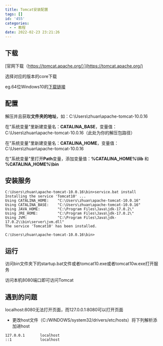 ```yaml
---
title: Tomcat安装配置
tags: []
id: '455'
categories:
  - - 教程
date: 2022-02-23 23:21:26
---
```


## 下载

[官网下载（https://tomcat.apache.org/）](https://tomcat.apache.org/)

选择对应的版本的core下载

eg.64位Windows10的[下载链接](https://dlcdn.apache.org/tomcat/tomcat-10/v10.0.16/bin/apache-tomcat-10.0.16-windows-x64.zip)

## 配置

解压并且获取**文件夹的地址**，如：C:\\Users\\zhuan\\apache-tomcat-10.0.16

在"系统变量"里新建变量名：**CATALINA\_BASE**，变量值：C:\\Users\\zhuan\\apache-tomcat-10.0.16（此处为你的解压包路径）

在"系统变量"里新建变量名：**CATALINA\_HOME**，变量值：C:\\Users\\zhuan\\apache-tomcat-10.0.16

在"系统变量"里打开**Path**变量，添加变量值：**%CATALINA\_HOME%\\lib** 和 **%CATALINA\_HOME%\\bin**

## 安装服务

```
C:\Users\zhuan\apache-tomcat-10.0.16\bin>service.bat install
Installing the service 'Tomcat10' ...
Using CATALINA_HOME:    "C:\Users\zhuan\apache-tomcat-10.0.16"
Using CATALINA_BASE:    "C:\Users\zhuan\apache-tomcat-10.0.16"
Using JAVA_HOME:        "C:\Program Files\Java\jdk-17.0.2\"
Using JRE_HOME:         "C:\Program Files\Java\jdk-17.0.2\"
Using JVM:              "C:\Program Files\Java\jdk-17.0.2\\bin\server\jvm.dll"
The service 'Tomcat10' has been installed.

C:\Users\zhuan\apache-tomcat-10.0.16\bin>
```

## 运行

访问bin文件夹下的startup.bat文件或者tomcat10.exe或者tomcat10w.exe打开服务

访问本机8080端口即可访问Tomcat

## 遇到的问题

localhost:8080无法打开页面，而127.0.0.1:8080可以打开页面

*   更改host文件（C:/WINDOWS/system32/drivers/etc/hosts）将下列解析添加进host

```
127.0.0.1       localhost
::1             localhost
```